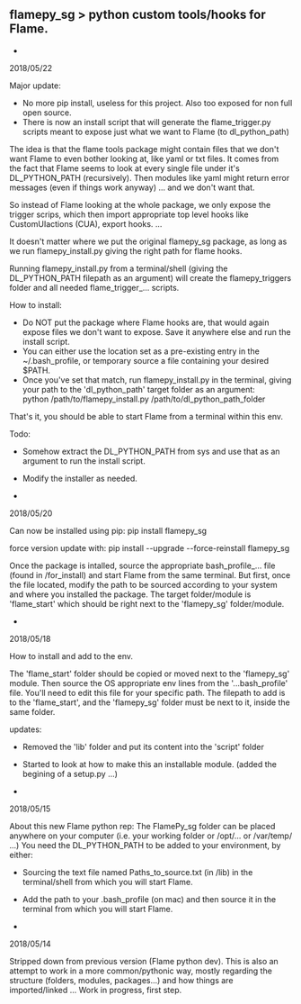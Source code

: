 flamepy_sg > python custom tools/hooks for Flame.
----------

-
2018/05/22

Major update:
- No more pip install, useless for this project. Also too exposed for non full open source.
- There is now an install script that will generate the flame_trigger.py scripts meant to expose just what we want to Flame (to dl_python_path)

The idea is that the flame tools package might contain files that we don't want Flame to even bother looking at, like yaml or txt files.
It comes from the fact that Flame seems to look at every single file under it's DL_PYTHON_PATH (recursively). Then modules like yaml might return error messages (even if things work anyway) ... and we don't want that.

So instead of Flame looking at the whole package, we only expose the trigger scrips, which then import appropriate top level hooks like CustomUIactions (CUA), export hooks. ...

It doesn't matter where we put the original flamepy_sg package, as long as we run flamepy_install.py giving the right path for flame hooks.

Running flamepy_install.py from a terminal/shell (giving the DL_PYTHON_PATH filepath as an argument) will create the flamepy_triggers folder and all needed flame_trigger_... scripts.


How to install:
- Do NOT put the package where Flame hooks are, that would again expose files we don't want to expose. Save it anywhere else and run the install script.
- You can either use the location set as a pre-existing entry in the ~/.bash_profile, or temporary source a file containing your desired $PATH. 
- Once you've set that match, run flamepy_install.py in the terminal, giving your path to the 'dl_python_path' target folder as an argument:	
python /path/to/flamepy_install.py /path/to/dl_python_path_folder

That's it, you should be able to start Flame from a terminal within this env.

Todo:
- Somehow extract the DL_PYTHON_PATH from sys and use that as an argument to run the install script. 
- Modify the installer as needed.



-
2018/05/20

Can now be installed using pip:
pip install flamepy_sg

force version update with: 
pip install --upgrade --force-reinstall flamepy_sg

Once the package is intalled, source the appropriate bash_profile_... file (found in /for_install) and start Flame from the same terminal.
But first, once the file located, modify the path to be sourced according to your system and where you installed the package.
The target folder/module is 'flame_start' which should be right next to the 'flamepy_sg' folder/module.


-
2018/05/18

How to install and add to the env.

The 'flame_start' folder should be copied or moved  next to the 'flamepy_sg' module.
Then source the OS appropriate env lines from the '...bash_profile' file. You'll need to edit this file for your specific path.
The filepath to add is to the 'flame_start', and the 'flamepy_sg' folder must be next to it, inside the same folder.

updates:
- Removed the 'lib' folder and put its content into the 'script' folder
- Started to look at how to make this an installable module. (added the begining of a setup.py ...)

-
2018/05/15

About this new Flame python rep:
The FlamePy_sg folder can be placed anywhere on your computer (i.e. your working folder or /opt/... or  /var/temp/ ...)
You need the DL_PYTHON_PATH to be added to your environment, by either:
- Sourcing the text file named Paths_to_source.txt (in /lib) in the terminal/shell from which you will start Flame.
- Add the path to your .bash_profile (on mac) and then source it in the terminal from which you will start Flame.


-
2018/05/14

Stripped down from previous version (Flame python dev).
This is also an attempt to work in a more common/pythonic way, mostly regarding the structure (folders, modules, packages...) and how things are imported/linked ...
Work in progress, first step.





